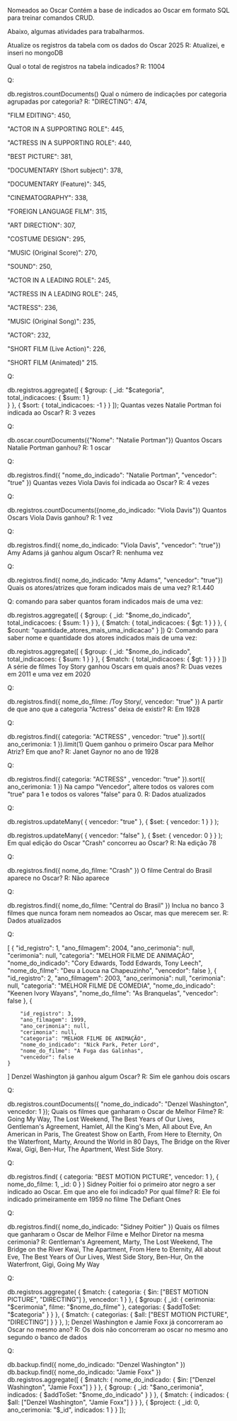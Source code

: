 Nomeados ao Oscar
Contém a base de indicados ao Oscar em formato SQL para treinar comandos CRUD.

Abaixo, algumas atividades para trabalharmos.

Atualize os registros da tabela com os dados do Oscar 2025
R: Atualizei, e inseri no mongoDB

Qual o total de registros na tabela indicados?
R: 11004

Q:

db.registros.countDocuments()
Qual o número de indicações por categoria agrupadas por categoria?
R: "DIRECTING": 474,

"FILM EDITING": 450,

"ACTOR IN A SUPPORTING ROLE": 445,

"ACTRESS IN A SUPPORTING ROLE": 440,

"BEST PICTURE": 381,

"DOCUMENTARY (Short subject)": 378,

"DOCUMENTARY (Feature)": 345,

"CINEMATOGRAPHY": 338,

"FOREIGN LANGUAGE FILM": 315,

"ART DIRECTION": 307,

"COSTUME DESIGN": 295,

"MUSIC (Original Score)": 270,

"SOUND": 250,

"ACTOR IN A LEADING ROLE": 245,

"ACTRESS IN A LEADING ROLE": 245,

"ACTRESS": 236,

"MUSIC (Original Song)": 235,

"ACTOR": 232,

"SHORT FILM (Live Action)": 226,

"SHORT FILM (Animated)" 215.

Q:

db.registros.aggregate([
  {
    $group: {
      _id: "$categoria",  
      total_indicacoes: { $sum: 1 }  
    }
  },
  {
    $sort: { total_indicacoes: -1 } 
  }
]);
Quantas vezes Natalie Portman foi indicada ao Oscar?
R: 3 vezes

Q:

db.oscar.countDocuments({"Nome": "Natalie Portman"})
Quantos Oscars Natalie Portman ganhou?
R: 1 oscar

Q:

 db.registros.find({
"nome_do_indicado": "Natalie Portman", "vencedor": "true"
})
Quantas vezes Viola Davis foi indicada ao Oscar?
R: 4 vezes

Q:

db.registros.countDocuments({nome_do_indicado: "Viola Davis"})
Quantos Oscars Viola Davis ganhou?
R: 1 vez

Q:

db.registros.find({
nome_do_indicado: "Viola Davis", "vencedor": "true"})
Amy Adams já ganhou algum Oscar?
R: nenhuma vez

Q:

db.registros.find({
nome_do_indicado: "Amy Adams", "vencedor": "true"})
Quais os atores/atrizes que foram indicados mais de uma vez?
R:1.440

Q: comando para saber quantos foram indicados mais de uma vez:

 db.registros.aggregate([
  { $group: { _id: "$nome_do_indicado", total_indicacoes: { $sum: 1 } } },
  { $match: { total_indicacoes: { $gt: 1 } } },
  { $count: "quantidade_atores_mais_uma_indicacao" }
])
Q: Comando para saber nome e quantidade dos atores indicados mais de uma vez:

 db.registros.aggregate([
  { $group: { _id: "$nome_do_indicado", total_indicacoes: { $sum: 1 } } },
  { $match: { total_indicacoes: { $gt: 1 } } }
])
A série de filmes Toy Story ganhou Oscars em quais anos?
R: Duas vezes em 2011 e uma vez em 2020

Q:

 db.registros.find({
nome_do_filme: /Toy Story/,
vencedor: "true"
})
A partir de que ano que a categoria "Actress" deixa de existir?
R: Em 1928

Q:

 db.registros.find({
categoria: "ACTRESS" ,
vencedor: "true"
}).sort({
ano_cerimonia: 1
}).limit(1)
Quem ganhou o primeiro Oscar para Melhor Atriz? Em que ano?
R: Janet Gaynor no ano de 1928

Q:

 db.registros.find({
categoria: "ACTRESS" ,
vencedor: "true"
}).sort({
ano_cerimonia: 1
})
Na campo "Vencedor", altere todos os valores com "true" para 1 e todos os valores "false" para 0.
R: Dados atualizados

Q:

db.registros.updateMany(
  { vencedor: "true" },
  { $set: { vencedor: 1 } }
);

db.registros.updateMany(
  { vencedor: "false" },
  { $set: { vencedor: 0 } }
);
Em qual edição do Oscar "Crash" concorreu ao Oscar?
R: Na edição 78

Q:

db.registros.find({
nome_do_filme: "Crash"
})
O filme Central do Brasil aparece no Oscar?
R: Não aparece

Q:

db.registros.find({
nome_do_filme: "Central do Brasil"
})
Inclua no banco 3 filmes que nunca foram nem nomeados ao Oscar, mas que merecem ser.
R: Dados atualizados

Q:

[
    {
        "id_registro": 1,
        "ano_filmagem": 2004,
        "ano_cerimonia": null,
        "cerimonia": null,
        "categoria": "MELHOR FILME DE ANIMAÇÃO",
        "nome_do_indicado": "Cory Edwards, Todd Edwards, Tony Leech",
        "nome_do_filme": "Deu a Louca na Chapeuzinho",
        "vencedor": false
    },
    {
        "id_registro": 2,
        "ano_filmagem": 2003,
        "ano_cerimonia": null,
        "cerimonia": null,
        "categoria": "MELHOR FILME DE COMEDIA",
        "nome_do_indicado": "Keenen Ivory Wayans",
        "nome_do_filme": "As Branquelas",
        "vencedor": false
    },
    {
        
        "id_registro": 3,
        "ano_filmagem": 1999,
        "ano_cerimonia": null,
        "cerimonia": null,
        "categoria": "MELHOR FILME DE ANIMAÇÃO",
        "nome_do_indicado": "Nick Park, Peter Lord",
        "nome_do_filme": "A Fuga das Galinhas",
        "vencedor": false   
    }
]
Denzel Washington já ganhou algum Oscar?
R: Sim ele ganhou dois oscars

Q:

db.registros.countDocuments({
"nome_do_indicado": "Denzel Washington",
vencedor: 1
});
Quais os filmes que ganharam o Oscar de Melhor Filme?
R: Going My Way, The Lost Weekend, The Best Years of Our Lives, Gentleman's Agreement, Hamlet, All the King's Men, All about Eve, An American in Paris, The Greatest Show on Earth, From Here to Eternity, On the Waterfront, Marty, Around the World in 80 Days, The Bridge on the River Kwai, Gigi, Ben-Hur, The Apartment, West Side Story.

Q:

db.registros.find(
  {
    categoria: "BEST MOTION PICTURE", 
    vencedor: 1 
  },
  {
    nome_do_filme: 1, 
    _id: 0 
  }
)
Sidney Poitier foi o primeiro ator negro a ser indicado ao Oscar. Em que ano ele foi indicado? Por qual filme?
R: Ele foi indicado primeiramente em 1959 no filme The Defiant Ones

Q:

 db.registros.find({
nome_do_indicado: "Sidney Poitier"
})
Quais os filmes que ganharam o Oscar de Melhor Filme e Melhor Diretor na mesma cerimonia?
R: Gentleman's Agreement, Marty, The Lost Weekend, The Bridge on the River Kwai, The Apartment, From Here to Eternity, All about Eve, The Best Years of Our Lives, West Side Story, Ben-Hur, On the Waterfront, Gigi, Going My Way

Q:

db.registros.aggregate(
    { $match: { categoria: { $in: ["BEST MOTION PICTURE", "DIRECTING"] }, vencedor: 1 } },
    { $group: { _id: { cerimonia: "$cerimonia", filme: "$nome_do_filme" }, categorias: { $addToSet: "$categoria" } } },
    { $match: { categorias: { $all: ["BEST MOTION PICTURE", "DIRECTING"] } } },
);
Denzel Washington e Jamie Foxx já concorreram ao Oscar no mesmo ano?
R: Os dois não concorreram ao oscar no mesmo ano segundo o banco de dados

Q:

db.backup.find({ nome_do_indicado: "Denzel Washington" })
db.backup.find({ nome_do_indicado: "Jamie Foxx" })
db.registros.aggregate([
  {
    $match: {
      nome_do_indicado: { $in: ["Denzel Washington", "Jamie Foxx"] }
    }
  },
  {
    $group: {
      _id: "$ano_cerimonia",
      indicados: { $addToSet: "$nome_do_indicado" }
    }
  },
  {
    $match: {
      indicados: { $all: ["Denzel Washington", "Jamie Foxx"] }
    }
  },
  {
    $project: {
      _id: 0,
      ano_cerimonia: "$_id",
      indicados: 1
    }
  }
]);
